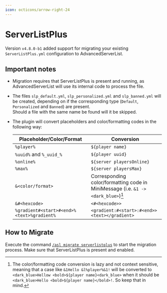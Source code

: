 ```yaml
---
icon: octicons/arrow-right-24
---
```


# ServerListPlus

Version `v4.8.0-b1` added support for migrating your existing `ServerListPlus.yml` configuration to AdvancedServerList.

## Important notes

-   Migration requires that ServerListPlus is present and running, as AdvancedServerList will use its internal code to process the file.
-   The files `slp_default.yml`, `slp_personalized.yml` and `slp_banned.yml` will be created, depending on if the corresponding type (`Default`, `Personalized` and `Banned`) are present.  
    Should a file with the same name be found will it be skipped.
-   The plugin will convert placeholders and color/formatting codes in the following way:
    
    | Placeholder/Color/Format                   | Conversion                                                                        |
    |--------------------------------------------|-----------------------------------------------------------------------------------|
    | `%player%`                                 | `${player name}`                                                                  |
    | `%uuid%` and `%_uuid_%`                    | `${player uuid}`                                                                  |
    | `%online%`                                 | `${server playersOnline}`                                                         |
    | `%max%`                                    | `${server playersMax}`                                                            |
    | `&<color/format>`                          | Corresponding color/formatting code in MiniMessage (i.e. `&1 -> <dark_blue>`)[^1] |
    | `&#<hexcode>`                              | `<#<hexcode>>`                                                                    |
    | `%gradient#<start>#<end>%<text>%gradient%` | `<gradient:#<start>:#<end>><text></gradient>`                                     |

## How to Migrate

Execute the command [`/asl migrate serverlistplus`](../commands/index.md#migrate) to start the migration process. Make sure that ServerListPlus is present and enabled.

[^1]: The color/formatting code conversion is lazy and not context sensitive, meaning that a case like `&1Hello &l%player%&1!` will be converted to `<dark_blue>Hellow <bold>${player name}<dark_blue>` when it should be `<dark_blue>Hello <bold>${player name}</bold>!`. So keep that in mind.